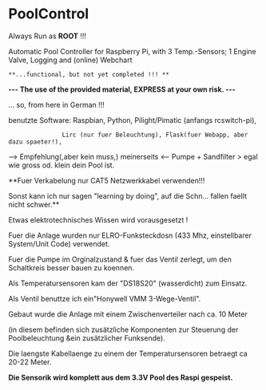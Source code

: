 # PoolControl
Always Run as **ROOT** !!!

Automatic Pool Controller for Raspberry Pi, 
with 3 Temp.-Sensors; 1 Engine Valve, Logging and (online) Webchart

~~~~~~~~~~~~~~~~~~~~~~~~~~~~~~~~~~~~~~~~~~~
**...functional, but not yet completed !!! **
~~~~~~~~~~~~~~~~~~~~~~~~~~~~~~~~~~~~~~~~~~~

**--- The use of the provided material, EXPRESS at your own risk. ---**

... so, from here in German !!!

benutzte Software: Raspbian, Python, Pilight/Pimatic (anfangs rcswitch-pi),
 
                   Lirc (nur fuer Beleuchtung), Flask(fuer Webapp, aber dazu spaeter!),

--> Empfehlung(,aber kein muss,) meinerseits <--
Pumpe + Sandfilter > egal wie gross od. klein dein Pool ist.

**Fuer Verkabelung nur CAT5 Netzwerkkabel verwenden!!!

Sonst kann ich nur sagen "learning by doing", auf die Schn... fallen faellt nicht schwer.**

Etwas elektrotechnisches Wissen wird vorausgesetzt !

Fuer die Anlage wurden nur ELRO-Funksteckdosn (433 Mhz, einstellbarer System/Unit Code) verwendet.

Fuer die Pumpe im Orginalzustand & fuer das Ventil zerlegt, um den Schaltkreis besser bauen zu koennen.

Als Temperatursensoren kam der "DS18S20" (wasserdicht) zum Einsatz.

Als Ventil benuttze ich ein"Honywell VMM 3-Wege-Ventil".

Gebaut wurde die Anlage mit einem Zwischenverteiler nach ca. 10 Meter

(in diesem befinden sich zusätzliche Komponenten zur Steuerung der Poolbeleuchtung &ein zusätzlicher Funksende).

Die laengste Kabellaenge zu einem der Temperatursensoren betraegt ca 20-22 Meter.

**Die Sensorik wird komplett aus dem 3.3V Pool des Raspi gespeist.**


**<Beschreibung der Schaltkreise folgt.>**


